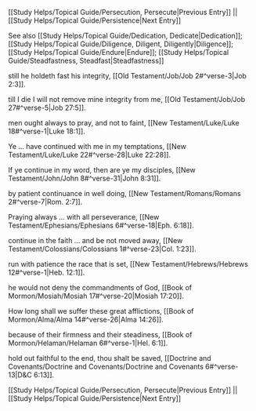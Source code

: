 [[Study Helps/Topical Guide/Persecution, Persecute|Previous Entry]]  ||  [[Study Helps/Topical Guide/Persistence|Next Entry]]

 See also [[Study Helps/Topical Guide/Dedication, Dedicate|Dedication]]; [[Study Helps/Topical Guide/Diligence, Diligent, Diligently|Diligence]]; [[Study Helps/Topical Guide/Endure|Endure]]; [[Study Helps/Topical Guide/Steadfastness, Steadfast|Steadfastness]]

 still he holdeth fast his integrity, [[Old Testament/Job/Job 2#^verse-3|Job 2:3]].

 till I die I will not remove mine integrity from me, [[Old Testament/Job/Job 27#^verse-5|Job 27:5]].

 men ought always to pray, and not to faint, [[New Testament/Luke/Luke 18#^verse-1|Luke 18:1]].

 Ye ... have continued with me in my temptations, [[New Testament/Luke/Luke 22#^verse-28|Luke 22:28]].

 If ye continue in my word, then are ye my disciples, [[New Testament/John/John 8#^verse-31|John 8:31]].

 by patient continuance in well doing, [[New Testament/Romans/Romans 2#^verse-7|Rom. 2:7]].

 Praying always ... with all perseverance, [[New Testament/Ephesians/Ephesians 6#^verse-18|Eph. 6:18]].

 continue in the faith ... and be not moved away, [[New Testament/Colossians/Colossians 1#^verse-23|Col. 1:23]].

 run with patience the race that is set, [[New Testament/Hebrews/Hebrews 12#^verse-1|Heb. 12:1]].

 he would not deny the commandments of God, [[Book of Mormon/Mosiah/Mosiah 17#^verse-20|Mosiah 17:20]].

 How long shall we suffer these great afflictions, [[Book of Mormon/Alma/Alma 14#^verse-26|Alma 14:26]].

 because of their firmness and their steadiness, [[Book of Mormon/Helaman/Helaman 6#^verse-1|Hel. 6:1]].

 hold out faithful to the end, thou shalt be saved, [[Doctrine and Covenants/Doctrine and Covenants/Doctrine and Covenants 6#^verse-13|D&C 6:13]].

[[Study Helps/Topical Guide/Persecution, Persecute|Previous Entry]]  ||  [[Study Helps/Topical Guide/Persistence|Next Entry]]